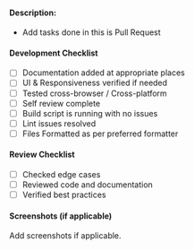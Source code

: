 #### Description:

- Add tasks done in this is Pull Request

#### Development Checklist

- [ ] Documentation added at appropriate places
- [ ] UI & Responsiveness verified if needed
- [ ] Tested cross-browser / Cross-platform
- [ ] Self review complete
- [ ] Build script is running with no issues
- [ ] Lint issues resolved
- [ ] Files Formatted as per preferred formatter

#### Review Checklist

- [ ] Checked edge cases
- [ ] Reviewed code and documentation
- [ ] Verified best practices

#### Screenshots (if applicable)

Add screenshots if applicable.
